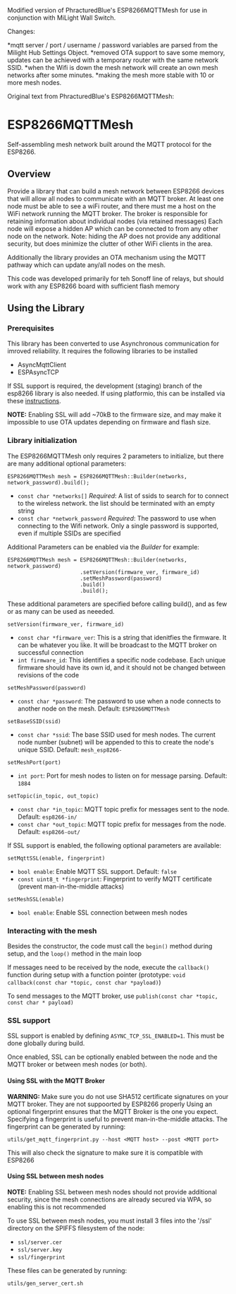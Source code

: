 Modified version of PhracturedBlue's ESP8266MQTTMesh for use in conjunction with MiLight Wall Switch.

Changes:

*mqtt server / port / username / password variables are parsed from the Milight Hub Settings Object.
*removed OTA support to save some memory, updates can be achieved with a temporary router with the same network SSID.
*when the Wifi is down the mesh network will create an own mesh networks after some minutes.
*making the mesh more stable with 10 or more mesh nodes.

Original text from PhracturedBlue's ESP8266MQTTMesh:

# ESP8266MQTTMesh
Self-assembling mesh network built around the MQTT protocol for the ESP8266.

## Overview
Provide a library that can build a mesh network between ESP8266 devices that will allow all nodes to communicate with an MQTT broker.
At least one node must be able to see a wiFi router, and there must me a host on the WiFi network running the MQTT broker.
The broker is responsible for retaining information about individual nodes (via retained messages)
Each node will expose a hidden AP which can be connected to from any other node on the network.  Note:  hiding the AP does not provide
any additional security, but does minimize the clutter of other WiFi clients in the area.

Additionally the library provides an OTA mechanism using the MQTT pathway which can update any/all nodes on the mesh.

This code was developed primarily for teh Sonoff line of relays, but should work with any ESP8266 board with sufficient flash memory

## Using the Library
### Prerequisites
This library has been converted to use Asynchronous communication for imroved reliability.  It requires the following libraries to be installed
* AsyncMqttClient
* ESPAsyncTCP

If SSL support is required, the development (staging) branch of the esp8266 library is also needed.
If using platformio, this can be installed via these [instructions](http://docs.platformio.org/en/latest/platforms/espressif8266.html#using-arduino-framework-with-staging-version).

**NOTE:** Enabling SSL will add ~70kB to the firmware size, and may make it impossible to use OTA updates depending on firmware and flash size.

### Library initialization
The ESP8266MQTTMesh only requires 2 parameters to initialize, but there are many additional optional parameters:
```
ESP8266MQTTMesh mesh = ESP8266MQTTMesh::Builder(networks, network_password).build();
```
- `const char *networks[]` *Required*: A list of ssids to search for to connect to the wireless network.  the list should be terminated with an empty string
- `const char *network_password` *Required*: The password to use when connecting to the Wifi network.  Only a single password is supported, even if multiple SSIDs are specified

Additional Parameters can be enabled via the *Builder* for example:
```
ESP8266MQTTMesh mesh = ESP8266MQTTMesh::Builder(networks, network_password)
                       .setVersion(firmware_ver, firmware_id)
                       .setMeshPassword(password)
                       .build()
                       .build();
```
These additional parameters are specified before calling build(), and as few or as many can be used as neeeded.

```
setVersion(firmware_ver, firmware_id)
```
- `const char *firmware_ver`: This is a string that idenitfies the firmware.  It can be whatever you like.  It will be broadcast to the MQTT broker on successful connection
- `int firmware_id`:  This identifies a specific node codebase.  Each unique firmware should have its own id, and it should not be changed between revisions of the code

```
setMeshPassword(password)
```
- `const char *password`: The password to use when a node connects to another node on the mesh.  Default: `ESP8266MQTTMesh`

```
setBaseSSID(ssid)
```
- `const char *ssid`: The base SSID used for mesh nodes.  The current node number (subnet) will be appended to this to create the node's unique SSID.  Default: `mesh_esp8266-`

```
setMeshPort(port)
```
- `int port`: Port for mesh nodes to listen on for message parsing. Default: `1884`

```
setTopic(in_topic, out_topic)
```
- `const char *in_topic`: MQTT topic prefix for messages sent to the node.  Default: `esp8266-in/`
- `const char *out_topic`: MQTT topic prefix for messages from the node. Default: `esp8266-out/`

If SSL support is enabled, the following optional parameters are available:
```
setMqttSSL(enable, fingerprint)
```
- `bool enable`: Enable MQTT SSL support.  Default: `false`
- `const uint8_t *fingerprint`: Fingerprint to verify MQTT certificate (prevent man-in-the-middle attacks)

```
setMeshSSL(enable)
```
- `bool enable`: Enable SSL connection between mesh nodes

### Interacting with the mesh
Besides the constructor, the code must call the `begin()` method during setup, and the `loop()` method in the main loop

If messages need to be received by the node, execute the `callback()` function during setup with a function pointer
(prototype: `void callback(const char *topic, const char *payload)`)

To send messages to the MQTT broker, use `publish(const char *topic, const char * payload)`

### SSL support
SSL support is enabled by defining `ASYNC_TCP_SSL_ENABLED=1`.  This must be done globally during build.

Once enabled, SSL can be optionally enabled between the node and the MQTT broker or between mesh nodes (or both).

#### Using SSL with the MQTT Broker
**WARNING:** Make sure you do not use SHA512 certificate signatures on your MQTT broker.  They are not suppoorted by ESP8266 properly
Using an optional fingerprint ensures that the MQTT Broker is the one you expect.  Specifying a fingerprint is useful to prevent man-in-the-middle attacks.
The fingerprint can be generated by running:
```
utils/get_mqtt_fingerprint.py --host <MQTT host> --post <MQTT port>
```
This will also check the signature to make sure it is compatible with ESP8266

#### Using SSL between mesh nodes
**NOTE:** Enabling SSL between mesh nodes should not provide additional security, since the mesh connections are already secured via WPA, so enabling this is not recommended

To use SSL between mesh nodes, you must install 3 files into the '/ssl' directory on the SPIFFS filesystem of the node:
* `ssl/server.cer`
* `ssl/server.key`
* `ssl/fingerprint`

These files can be generated by running:
```
utils/gen_server_cert.sh
```
